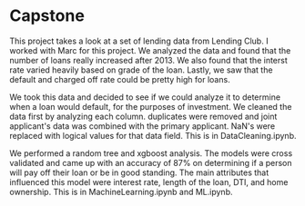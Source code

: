 # Capstone

This project takes a look at a set of lending data from Lending Club. I worked with Marc for this project. We analyzed the data and found that the number of loans really increased after 2013. We also found that the interst rate varied heavily based on grade of the loan. Lastly, we saw that the default and charged off rate could be pretty high for loans.

We took this data and decided to see if we could analyze it to determine when a loan would default, for the purposes of investment. We cleaned the data first by analyzing each column. duplicates were removed and joint applicant's data was combined with the primary applicant. NaN's were replaced with logical values for that data field. This is in DataCleaning.ipynb.

We performed a random tree and xgboost analysis. The models were cross validated and came up with an accuracy of 87% on determining if a person will pay off their loan or be in good standing. The main attributes that influenced this model were interest rate, length of the loan, DTI, and home ownership. This is in MachineLearning.ipynb and ML.ipynb.
